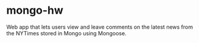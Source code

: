 # mongo-hw
Web app that lets users view and leave comments on the latest news from the NYTimes stored  in Mongo using Mongoose.
